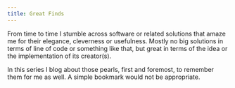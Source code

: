```yaml
---
title: Great Finds
---
```


From time to time I stumble across software or related solutions that amaze me for their elegance, cleverness or usefulness. Mostly no big solutions in terms of line of code or something like that, but great in terms of the idea or the implementation of its creator(s).

In this series I blog about those pearls, first and foremost, to remember them for me as well. A simple bookmark would not be appropriate.
